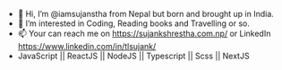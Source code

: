 - 👋 Hi, I’m @iamsujanstha from Nepal but born and brought up in India.
- 👀 I’m interested in Coding, Reading books and Travelling or so.
- 📫 Your can reach me on https://sujankshrestha.com.np/ or LinkedIn https://www.linkedin.com/in/tlsujank/
- JavaScript || ReactJS || NodeJS || Typescript || Scss || NextJS

<!---
iamsujanstha/iamsujanstha is a ✨ special ✨ repository because its `README.md` (this file) appears on your GitHub profile.
You can click the Preview link to take a look at your changes.
--->
